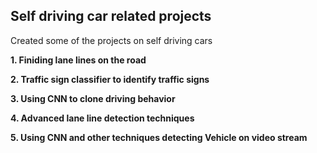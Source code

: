 ## Self driving car related projects

Created some of the projects on self driving cars 

**1. Finiding lane lines on the road**

**2. Traffic sign classifier to identify traffic signs**

**3. Using CNN to clone driving behavior**

**4. Advanced lane line detection techniques**

**5. Using CNN and other techniques detecting Vehicle on video stream** 
